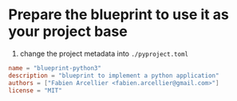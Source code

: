 # Prepare the blueprint to use it as your project base

1. change the project metadata into `./pyproject.toml`

```toml
name = "blueprint-python3"
description = "blueprint to implement a python application"
authors = ["Fabien Arcellier <fabien.arcellier@gmail.com>"]
license = "MIT"
```
